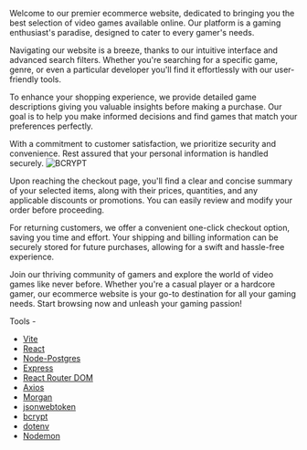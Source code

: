 Welcome to our premier ecommerce website, dedicated to bringing you the best selection of video games available online. Our platform is a gaming enthusiast's paradise, designed to cater to every gamer's needs.

Navigating our website is a breeze, thanks to our intuitive interface and advanced search filters. Whether you're searching for a specific game, genre, or even a particular developer you'll find it effortlessly with our user-friendly tools.

To enhance your shopping experience, we provide detailed game descriptions giving you valuable insights before making a purchase. Our goal is to help you make informed decisions and find games that match your preferences perfectly.

With a commitment to customer satisfaction, we prioritize security and convenience. Rest assured that your personal information is handled securely.
![BCRYPT](BCRYPT.png)

Upon reaching the checkout page, you'll find a clear and concise summary of your selected items, along with their prices, quantities, and any applicable discounts or promotions. You can easily review and modify your order before proceeding.

For returning customers, we offer a convenient one-click checkout option, saving you time and effort. Your shipping and billing information can be securely stored for future purchases, allowing for a swift and hassle-free experience.

Join our thriving community of gamers and explore the world of video games like never before. Whether you're a casual player or a hardcore gamer, our ecommerce website is your go-to destination for all your gaming needs. Start browsing now and unleash your gaming passion!

Tools -

- [Vite](https://vitejs.dev)
- [React](https://reactjs.org/)
- [Node-Postgres](https://node-postgres.com/)
- [Express](https://expressjs.com/)
- [React Router DOM](https://reactrouter.com/en/main)
- [Axios](https://axios-http.com/docs/intro)
- [Morgan](https://www.npmjs.com/package/morgan)
- [jsonwebtoken](https://www.npmjs.com/package/jsonwebtoken)
- [bcrypt](https://www.npmjs.com/package/bcrypt)
- [dotenv](https://www.npmjs.com/package/dotenv)
- [Nodemon](https://www.npmjs.com/package/nodemon)

